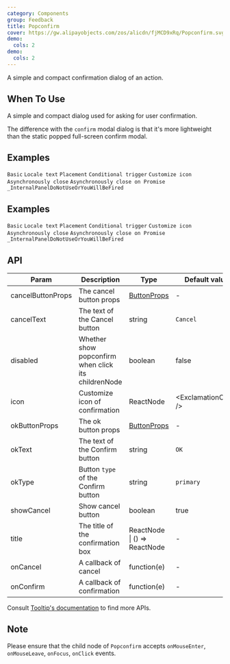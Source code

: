 ```yaml
---
category: Components
group: Feedback
title: Popconfirm
cover: https://gw.alipayobjects.com/zos/alicdn/fjMCD9xRq/Popconfirm.svg
demo:
  cols: 2
demo:
  cols: 2
---
```


A simple and compact confirmation dialog of an action.

## When To Use

A simple and compact dialog used for asking for user confirmation.

The difference with the `confirm` modal dialog is that it's more lightweight than the static popped full-screen confirm modal.

## Examples

<code src="./demo/basic.tsx">Basic</code>
<code src="./demo/locale.tsx">Locale text</code>
<code src="./demo/placement.tsx">Placement</code>
<code src="./demo/dynamic-trigger.tsx">Conditional trigger</code>
<code src="./demo/icon.tsx">Customize icon</code>
<code src="./demo/async.tsx">Asynchronously close</code>
<code src="./demo/promise.tsx">Asynchronously close on Promise</code>
<code src="./demo/render-panel.tsx">\_InternalPanelDoNotUseOrYouWillBeFired</code>

## Examples

<code src="./demo/basic.tsx">Basic</code>
<code src="./demo/locale.tsx">Locale text</code>
<code src="./demo/placement.tsx">Placement</code>
<code src="./demo/dynamic-trigger.tsx">Conditional trigger</code>
<code src="./demo/icon.tsx">Customize icon</code>
<code src="./demo/async.tsx">Asynchronously close</code>
<code src="./demo/promise.tsx">Asynchronously close on Promise</code>
<code src="./demo/render-panel.tsx">\_InternalPanelDoNotUseOrYouWillBeFired</code>

## API

| Param             | Description                                         | Type                                   | Default value            | Version |
| ----------------- | --------------------------------------------------- | -------------------------------------- | ------------------------ | ------- |
| cancelButtonProps | The cancel button props                             | [ButtonProps](/components/button/#API) | -                        |         |
| cancelText        | The text of the Cancel button                       | string                                 | `Cancel`                 |         |
| disabled          | Whether show popconfirm when click its childrenNode | boolean                                | false                    |         |
| icon              | Customize icon of confirmation                      | ReactNode                              | &lt;ExclamationCircle /> |         |
| okButtonProps     | The ok button props                                 | [ButtonProps](/components/button/#API) | -                        |         |
| okText            | The text of the Confirm button                      | string                                 | `OK`                     |         |
| okType            | Button `type` of the Confirm button                 | string                                 | `primary`                |         |
| showCancel        | Show cancel button                                  | boolean                                | true                     | 4.18.0  |
| title             | The title of the confirmation box                   | ReactNode \| () => ReactNode           | -                        |         |
| onCancel          | A callback of cancel                                | function(e)                            | -                        |         |
| onConfirm         | A callback of confirmation                          | function(e)                            | -                        |         |

Consult [Tooltip's documentation](/components/tooltip/#API) to find more APIs.

## Note

Please ensure that the child node of `Popconfirm` accepts `onMouseEnter`, `onMouseLeave`, `onFocus`, `onClick` events.
